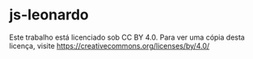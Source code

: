 # js-leonardo

Este trabalho está licenciado sob CC BY 4.0. Para ver uma cópia desta licença, visite https://creativecommons.org/licenses/by/4.0/
